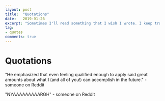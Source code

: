 ```yaml
---
layout: post
title:  "Quotations"
date:   2019-01-26
excerpt: "Sometimes I'll read something that I wish I wrote. I keep track of them here."
tag:
- quotes
comments: true
---
```


# Quotations 

"He emphasized that even feeling qualified enough to apply said great amounts about what I (and all of you!) can accomplish in the future." - someone on Reddit

"NYAAAAAAAAARGH" - someone on Reddit
